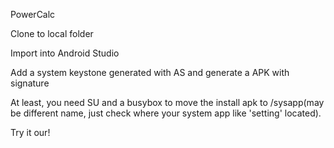 PowerCalc

Clone to local folder

Import into Android Studio

Add a system keystone generated with AS and generate a APK with signature

At least, you need SU and a busybox to move the install apk to /sysapp(may be different name, just check where your system app like 'setting' located).

Try it our!
